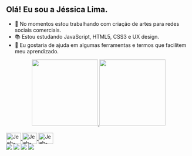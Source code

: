 ## Olá! Eu sou a Jéssica Lima.

- 🔭 No momentos estou trabalhando com criação de artes para redes sociais comerciais.
- 📚 Estou estudando JavaScript, HTML5, CSS3 e UX design.
- 🤔 Eu gostaria de ajuda em algumas ferramentas e termos que facilitem meu aprendizado.



<div align="center">
  <a href="https://github.com/jeehlim">
  <img height="180em" src="https://github-readme-stats.vercel.app/api?username=jeehlim&show_icons=true&theme=tokyonight&include_all_commits=true&count_private=true"/>
  <img height="180em" src="https://github-readme-stats.vercel.app/api/top-langs/?username=jeehlim&layout=compact&langs_count=7&theme=tokyonight"/>
</div>
  
  <div style="display: inline_block"><br>
  <img align="center" alt="Jeeh-Js" height="30" width="40" src="https://img.shields.io/badge/JavaScript-F7DF1E?style=for-the-badge&logo=javascript&logoColor=black">
  <img align="center" alt="Jeeh-HTML" height="30" width="40" src="https://img.shields.io/badge/HTML-239120?style=for-the-badge&logo=html5&logoColor=white">
  <img align="center" alt="Jeeh-CSS" height="30" width="40" src="https://img.shields.io/badge/CSS-239120?&style=for-the-badge&logo=css3&logoColor=white">

    
<div>
  <a href="https://instagram.com/jeehlim2" target="_blank"><img src="https://img.shields.io/badge/-Instagram-%23E4405F?style=for-the- badge&logo=instagram&logoColor=white" target="_blank"></a>
<a href="https://discord.com/channels/@me " target="_blank"><img src="https://img.shields.io/badge/Discord-7289DA?style=for-the-badge&logo= discord&logoColor=white" target="_blank"></a>
  <a href = "mailto:jeehlim2@gmail.com"><img src="https://img.shields.io/badge/-Gmail-%23333?style=for-the-badge&logo=gmail&logoColor=white" destino ="_blank"></a>
  <a href="https://www.linkedin.com/in/jéssica-lima-724269180" target="_blank"><img src="https://img.shields.io/badge/LinkedIn-0077B5?style=for-the-badge&logo=linkedin&logoColor=white
" target="_blank"></a>
  
</div>
